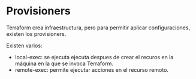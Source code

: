 # Provisioners
Terraform crea infraestructura, pero para permitir aplicar configuraciones, existen los provisioners.

Existen varios:
- local-exec: se ejecuta ejecuta despues de crear el recuros en la máquina en la que se invoca Terraform.
- remote-exec: permite ejecutar acciones en el recurso remoto.
